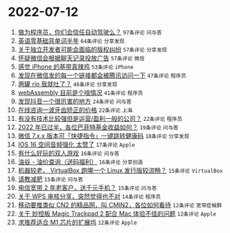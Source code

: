 # 2022-07-12

1. [做为程序员，你们会信任自动驾驶么？](https://www.v2ex.com/t/865624) `97条评论` `问与答`
1. [英语零基础背单词半年](https://www.v2ex.com/t/865606) `64条评论` `分享发现`
1. [关于独立开发者可能会面临的版权纠纷](https://www.v2ex.com/t/865564) `57条评论` `分享发现`
1. [怀疑微信会根据聊天记录投放广告](https://www.v2ex.com/t/865581) `57条评论` `微信`
1. [感觉 iPhone 的基带真辣鸡](https://www.v2ex.com/t/865573) `53条评论` `iPhone`
1. [发现在微信发的每一个链接都会被腾讯访问一下](https://www.v2ex.com/t/865618) `47条评论` `程序员`
1. [两罐 rio 我就吐了？](https://www.v2ex.com/t/865609) `46条评论` `分享发现`
1. [webAssembly 目前是个啥情况](https://www.v2ex.com/t/865575) `41条评论` `程序员`
1. [发现抖音一个很厉害的地方](https://www.v2ex.com/t/865626) `24条评论` `问与答`
1. [在线咨询一波牙齿矫正的价格](https://www.v2ex.com/t/865656) `22条评论` `上海`
1. [有没有技术比较强但是运营/盈利一般的公司？](https://www.v2ex.com/t/865644) `22条评论` `程序员`
1. [2022 年已过半，各位巴菲特基金收益如何？](https://www.v2ex.com/t/865664) `19条评论` `问与答`
1. [微信 7.x.x 版本可「快捷指令」一键跳转健康码](https://www.v2ex.com/t/865562) `18条评论` `分享发现`
1. [IOS 16 空间音频强化 太赞了](https://www.v2ex.com/t/865645) `17条评论` `Apple`
1. [有什么好玩的双人游戏](https://www.v2ex.com/t/865694) `16条评论` `问与答`
1. [油谷 - 油价查询（送码福利）](https://www.v2ex.com/t/865582) `16条评论` `分享创造`
1. [机器较老， VirtualBox 跑哪一个 Linux 发行版较流畅？](https://www.v2ex.com/t/865696) `15条评论` `VirtualBox`
1. [请教减肥](https://www.v2ex.com/t/865658) `15条评论` `问与答`
1. [电信宽带 2 年老客户，送千元手机？](https://www.v2ex.com/t/865628) `15条评论` `问与答`
1. [关于 WPS 审核分享，突然觉得也不对](https://www.v2ex.com/t/865669) `14条评论` `程序员`
1. [移动要推类似 CN2 的精品网，叫 CMIN2，各位如何看待](https://www.v2ex.com/t/865643) `12条评论` `宽带症候群`
1. [关于 妙控板 Magic Trackpad 2 配合 Mac 体验不佳的问题](https://www.v2ex.com/t/865636) `12条评论` `Apple`
1. [求推荐适合 M1 芯片的扩展坞](https://www.v2ex.com/t/865595) `12条评论` `Apple`
